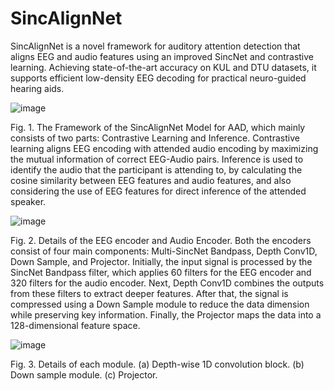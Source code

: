 # SincAlignNet
SincAlignNet is a novel framework for auditory attention detection that aligns EEG and audio features using an improved SincNet and contrastive learning. Achieving state-of-the-art accuracy on KUL and DTU datasets, it supports efficient low-density EEG decoding for practical neuro-guided hearing aids.

![image](https://github.com/user-attachments/assets/9195f49b-9458-496f-806a-38a7c2a9bbaf)

Fig. 1. The Framework of the SincAlignNet Model for AAD, which mainly consists of two parts: Contrastive Learning and Inference. Contrastive learning aligns EEG encoding with attended audio encoding by maximizing the mutual information of correct EEG-Audio pairs. Inference is used to identify the audio that the participant is attending to, by calculating the cosine similarity between EEG features and audio features, and also considering the use of EEG features for direct inference of the attended speaker.

 ![image](https://github.com/user-attachments/assets/97894fd8-581e-40b1-899a-8f9fa02fb92d)

Fig. 2. Details of the EEG encoder and Audio Encoder. Both the encoders consist of four main components: Multi-SincNet Bandpass, Depth Conv1D, Down Sample, and Projector. Initially, the input signal is processed by the SincNet Bandpass filter, which applies 60 filters for the EEG encoder and 320 filters for the audio encoder. Next, Depth Conv1D combines the outputs from these filters to extract deeper features. After that, the signal is compressed using a Down Sample module to reduce the data dimension while preserving key information. Finally, the Projector maps the data into a 128-dimensional feature space. 

![image](https://github.com/user-attachments/assets/b932075a-2395-4206-b065-e2a2e2527445)

Fig. 3. Details of each module. (a) Depth-wise 1D convolution block. (b) Down sample module. (c) Projector.
